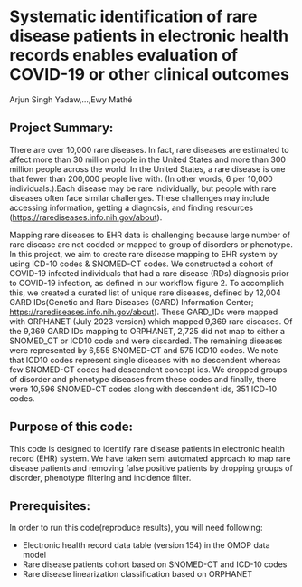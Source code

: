 # Systematic identification of rare disease patients in electronic health records enables evaluation of COVID-19 or other clinical outcomes
Arjun Singh Yadaw,...,Ewy Mathé
## Project Summary: 
There are over 10,000 rare diseases. In fact, rare diseases are estimated to affect more than 30 million people in the United States and more than 300 million people across the world. In the United States, a rare disease is one that fewer than 200,000 people live with. (In other words, 6 per 10,000 individuals.).Each disease may be rare individually, but people with rare diseases often face similar challenges. These challenges may include accessing information, getting a diagnosis, and finding resources (https://rarediseases.info.nih.gov/about). 

Mapping rare diseases to EHR data is challenging because large number of rare disease are not codded or mapped to group of disorders or phenotype. In this project, we aim to create rare disease mapping to EHR system by using ICD-10 codes & SNOMED-CT codes. We constructed a cohort of COVID-19 infected individuals that had a rare disease (RDs) diagnosis prior to COVID-19 infection, as defined in our workflow figure 2.  To accomplish this, we created a curated list of unique rare diseases, defined by 12,004 GARD IDs(Genetic and Rare Diseases (GARD) Information Center; https://rarediseases.info.nih.gov/about).  These GARD_IDs were mapped with ORPHANET (July 2023 version) which mapped 9,369 rare diseases.  Of the 9,369 GARD IDs mapping to ORPHANET, 2,725 did not map to either a SNOMED_CT or ICD10 code and were discarded.  The remaining diseases were represented by 6,555 SNOMED-CT and 575 ICD10 codes.  We note that ICD10 codes represent single diseases with no descendent whereas few SNOMED-CT codes had descendent concept ids. We dropped groups of disorder and phenotype diseases from these codes and finally, there were 10,596 SNOMED-CT codes along with descendent ids, 351 ICD-10 codes.
## Purpose of this code: 
This code is designed to identify rare disease patients in electronic health record (EHR) system. We have taken semi automated approach to map rare disease patients and removing false positive patients by dropping groups of disorder, phenotype filtering and incidence filter.
## Prerequisites: 
In order to run this code(reproduce results), you will need following:

* Electronic health record data table (version 154) in the OMOP data model
* Rare disease patients cohort based on SNOMED-CT and ICD-10 codes
* Rare disease linearization classification based on ORPHANET
  

